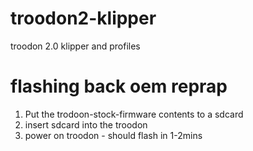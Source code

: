 # troodon2-klipper
troodon 2.0 klipper and profiles


# flashing back oem reprap
1. Put the trodoon-stock-firmware contents to a sdcard
2. insert sdcard into the troodon
3. power on troodon - should flash in 1-2mins
